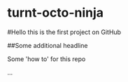 turnt-octo-ninja
================

#Hello this is the first project on GitHub

##Some additional headline

Some 'how to' for this repo

...
